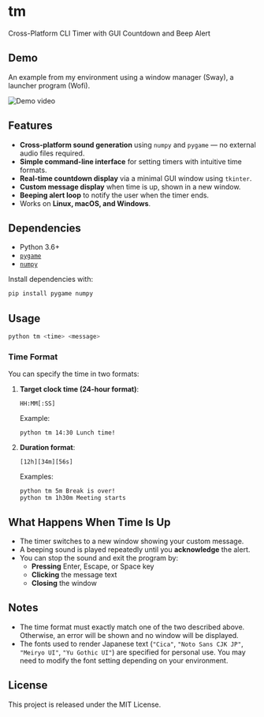 # tm

Cross-Platform CLI Timer with GUI Countdown and Beep Alert

## Demo

An example from my environment using a window manager (Sway), a launcher program (Wofi).

![Demo video](https://github.com/user-attachments/assets/956ff4da-1ffa-47dd-af4e-2806220e647e)

## Features

- **Cross-platform sound generation** using `numpy` and `pygame` — no external audio files required.
- **Simple command-line interface** for setting timers with intuitive time formats.
- **Real-time countdown display** via a minimal GUI window using `tkinter`.
- **Custom message display** when time is up, shown in a new window.
- **Beeping alert loop** to notify the user when the timer ends.
- Works on **Linux, macOS, and Windows**.

## Dependencies

- Python 3.6+
- [`pygame`](https://pypi.org/project/pygame/)
- [`numpy`](https://pypi.org/project/numpy/)

Install dependencies with:

```bash
pip install pygame numpy
```

## Usage

```bash
python tm <time> <message>
```

### Time Format

You can specify the time in two formats:

1. **Target clock time (24-hour format)**:
   ```
   HH:MM[:SS]
   ```
   Example:
   ```
   python tm 14:30 Lunch time!
   ```

2. **Duration format**:
   ```
   [12h][34m][56s]
   ```
   Examples:
   ```
   python tm 5m Break is over!
   python tm 1h30m Meeting starts
   ```

## What Happens When Time Is Up

- The timer switches to a new window showing your custom message.
- A beeping sound is played repeatedly until you **acknowledge** the alert.
- You can stop the sound and exit the program by:
  - **Pressing** Enter, Escape, or Space key
  - **Clicking** the message text
  - **Closing** the window

## Notes

- The time format must exactly match one of the two described above. Otherwise, an error will be shown and no window will be displayed.
- The fonts used to render Japanese text (`"Cica"`, `"Noto Sans CJK JP"`, `"Meiryo UI"`, `"Yu Gothic UI"`) are specified for personal use. You may need to modify the font setting depending on your environment.

## License

This project is released under the MIT License.
